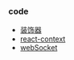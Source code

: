 ### code

- [装饰器](./JavaScript/decorators)
- [react-context](./React/context)
- [webSocket](./JavaScript/webSocket)
